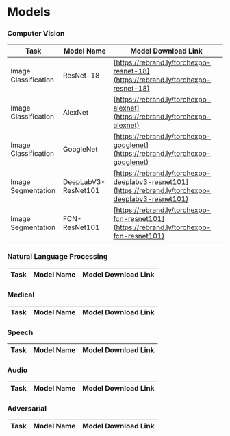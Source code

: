 # Models

### Computer Vision
| Task | Model Name | Model Download Link |
| ---- | ---------- | ------------------- |
| Image Classification | ResNet-18 | [https://rebrand.ly/torchexpo-resnet-18](https://rebrand.ly/torchexpo-resnet-18) |
| Image Classification | AlexNet | [https://rebrand.ly/torchexpo-alexnet](https://rebrand.ly/torchexpo-alexnet) |
| Image Classification | GoogleNet | [https://rebrand.ly/torchexpo-googlenet](https://rebrand.ly/torchexpo-googlenet) |
| Image Segmentation | DeepLabV3-ResNet101 | [https://rebrand.ly/torchexpo-deeplabv3-resnet101](https://rebrand.ly/torchexpo-deeplabv3-resnet101) |
| Image Segmentation | FCN-ResNet101 | [https://rebrand.ly/torchexpo-fcn-resnet101](https://rebrand.ly/torchexpo-fcn-resnet101) |

### Natural Language Processing
| Task | Model Name | Model Download Link |
| ---- | ---------- | ------------------- |

### Medical
| Task | Model Name | Model Download Link |
| ---- | ---------- | ------------------- |

### Speech
| Task | Model Name | Model Download Link |
| ---- | ---------- | ------------------- |

### Audio
| Task | Model Name | Model Download Link |
| ---- | ---------- | ------------------- |

### Adversarial
| Task | Model Name | Model Download Link |
| ---- | ---------- | ------------------- |